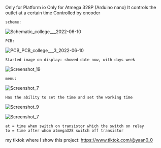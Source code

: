 Only for Platform io
Only for Atmega 328P (Arduino nano)
It controls the outlet at a certain time
Controlled by encoder

    scheme:
![Schematic_college___2022-06-10](https://user-images.githubusercontent.com/45666540/173077141-72b80bd1-43ac-465b-ae63-fbfbb6556f47.png)

    PCB:

![PCB_PCB_college___3_2022-06-10](https://user-images.githubusercontent.com/45666540/173077550-485c1641-a5bc-43e5-b80a-061b81fa0c8c.png)


    Started image on display: showed date now, with days week
![Screenshot_19](https://user-images.githubusercontent.com/45666540/173069479-2caac015-bf16-4b77-b0a6-69cad6dabbf0.png)


    menu:
![Screenshot_7](https://user-images.githubusercontent.com/45666540/173078594-6d07e3ca-fc64-4367-8665-752005404c6f.png)


    Has the ability to set the time and set the working time


![Screenshot_9](https://user-images.githubusercontent.com/45666540/173079000-fd383616-6f88-4af8-85c0-6f5ffd9654c4.png)

![Screenshot_7](https://user-images.githubusercontent.com/45666540/173079045-f0990202-8e50-4650-930e-403c44545003.png)

    at = time when switch on transistor which the switch on relay
    to = time after whom atmega328 switch off transistor

my tiktok where I show this project: https://www.tiktok.com/@yaan0_0
